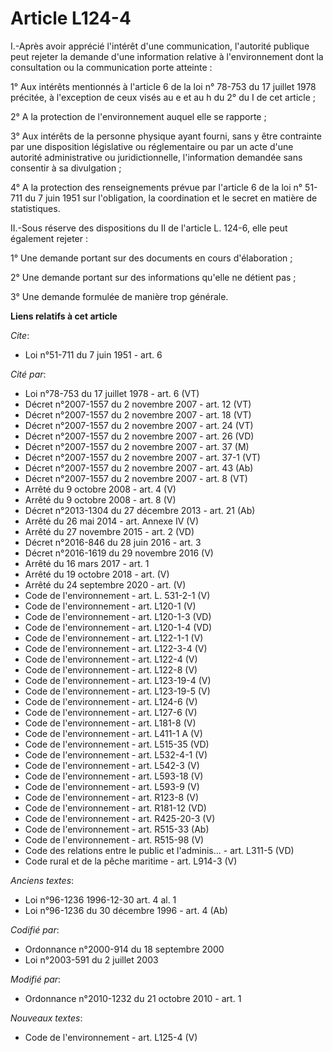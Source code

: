 # Article L124-4

I.-Après avoir apprécié l'intérêt d'une communication, l'autorité publique peut rejeter la demande d'une information relative
à l'environnement dont la consultation ou la communication porte atteinte : 

1° Aux intérêts mentionnés à l'article 6 de la loi n° 78-753 du 17 juillet 1978 précitée, à l'exception de ceux visés      au
e et au h du 2° du I de cet article ; 

2° A la protection de l'environnement auquel elle se rapporte ; 

3° Aux intérêts de la personne physique ayant fourni, sans y être contrainte par une disposition législative ou réglementaire
ou par un acte d'une autorité administrative ou juridictionnelle, l'information demandée sans consentir à sa divulgation ; 

4° A la protection des renseignements prévue par l'article 6 de la loi n° 51-711 du 7 juin 1951 sur l'obligation, la
coordination et le secret en matière de statistiques. 

II.-Sous réserve des dispositions du II de l'article L. 124-6, elle peut également rejeter : 

1° Une demande portant sur des documents en cours d'élaboration ; 

2° Une demande portant sur des informations qu'elle ne détient pas ; 

3° Une demande formulée de manière trop générale.

**Liens relatifs à cet article**

_Cite_:

  - Loi n°51-711 du 7 juin 1951 - art. 6

_Cité par_:

  - Loi n°78-753 du 17 juillet 1978 - art. 6 (VT)
  - Décret n°2007-1557 du 2 novembre 2007 - art. 12 (VT)
  - Décret n°2007-1557 du 2 novembre 2007 - art. 18 (VT)
  - Décret n°2007-1557 du 2 novembre 2007 - art. 24 (VT)
  - Décret n°2007-1557 du 2 novembre 2007 - art. 26 (VD)
  - Décret n°2007-1557 du 2 novembre 2007 - art. 37 (M)
  - Décret n°2007-1557 du 2 novembre 2007 - art. 37-1 (VT)
  - Décret n°2007-1557 du 2 novembre 2007 - art. 43 (Ab)
  - Décret n°2007-1557 du 2 novembre 2007 - art. 8 (VT)
  - Arrêté du 9 octobre 2008 - art. 4 (V)
  - Arrêté du 9 octobre 2008 - art. 8 (V)
  - Décret n°2013-1304 du 27 décembre 2013 - art. 21 (Ab)
  - Arrêté du 26 mai 2014 - art. Annexe IV (V)
  - Arrêté du 27 novembre 2015 - art. 2 (VD)
  - Décret n°2016-846 du 28 juin 2016 - art. 3
  - Décret n°2016-1619 du 29 novembre 2016 (V)
  - Arrêté du 16 mars 2017 - art. 1
  - Arrêté du 19 octobre 2018 - art. (V)
  - Arrêté du 24 septembre 2020 - art. (V)
  - Code de l'environnement - art. L. 531-2-1 (V)
  - Code de l'environnement - art. L120-1 (V)
  - Code de l'environnement - art. L120-1-3 (VD)
  - Code de l'environnement - art. L120-1-4 (VD)
  - Code de l'environnement - art. L122-1-1 (V)
  - Code de l'environnement - art. L122-3-4 (V)
  - Code de l'environnement - art. L122-4 (V)
  - Code de l'environnement - art. L122-8 (V)
  - Code de l'environnement - art. L123-19-4 (V)
  - Code de l'environnement - art. L123-19-5 (V)
  - Code de l'environnement - art. L124-6 (V)
  - Code de l'environnement - art. L127-6 (V)
  - Code de l'environnement - art. L181-8 (V)
  - Code de l'environnement - art. L411-1 A (V)
  - Code de l'environnement - art. L515-35 (VD)
  - Code de l'environnement - art. L532-4-1 (V)
  - Code de l'environnement - art. L542-3 (V)
  - Code de l'environnement - art. L593-18 (V)
  - Code de l'environnement - art. L593-9 (V)
  - Code de l'environnement - art. R123-8 (V)
  - Code de l'environnement - art. R181-12 (VD)
  - Code de l'environnement - art. R425-20-3 (V)
  - Code de l'environnement - art. R515-33 (Ab)
  - Code de l'environnement - art. R515-98 (V)
  - Code des relations entre le public et l'adminis... - art. L311-5 (VD)
  - Code rural et de la pêche maritime - art. L914-3 (V)

_Anciens textes_:

  - Loi n°96-1236 1996-12-30 art. 4 al. 1
  - Loi n°96-1236 du 30 décembre 1996 - art. 4 (Ab)

_Codifié par_:

  - Ordonnance n°2000-914 du 18 septembre 2000
  - Loi n°2003-591 du 2 juillet 2003

_Modifié par_:

  - Ordonnance n°2010-1232 du 21 octobre 2010 - art. 1

_Nouveaux textes_:

  - Code de l'environnement - art. L125-4 (V)
